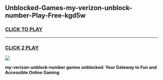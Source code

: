 
## Unblocked-Games-my-verizon-unblock-number-Play-Free-kgd5w
<h3>
<a href="https://premium76.site?title=my-verizon-unblock-number&ref=18A1">CLICK TO PLAY</a></h3>
<hr>

<h3>
<a href="https://premium76.site?title=my-verizon-unblock-number&ref=18A1">CLICK 2 PLAY</a>
  
</h3>

<a href="https://premium76.site?title=my-verizon-unblock-number&ref=18A1"><img src="https://clearcache.store/games.png"></a>


**my-verizon-unblock-number games unblocked: Your Gateway to Fun and Accessible Online Gaming**

